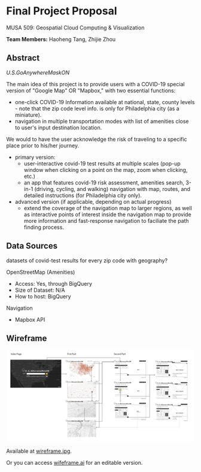 # Final Project Proposal

MUSA 509: Geospatial Cloud Computing & Visualization

**Team Members:** Haoheng Tang, Zhijie Zhou 

## Abstract

*U.S.GoAnywhereMaskON* 

The main idea of this project is to provide users with a COVID-19 special version of "Google Map" OR "Mapbox," with two essential functions:
- one-click COVID-19 Information available at national, state, county levels - note that the zip code level info. is only for Philadelphia city (as a miniature).
- navigation in multiple transportation modes with list of amenities close to user's input destination location.

We would to have the user acknowledge the risk of traveling to a specific place prior to his/her journey. 
- primary version:
  - user-interactive covid-19 test results at multiple scales (pop-up window when clicking on a point on the map, zoom when clicking, etc.)
  - an app that features covid-19 risk assessment, amenities search, 3-in-1 (driving, cycling, and walking) navigation with map, routes, and detailed instructions (for Philadelphia city only).
- advanced version (if applicable, depending on actual progress)
  - extend the coverage of the navigation map to larger regions, as well as interactive points of interest inside the navigation map to provide more information and fast-response navigation to faciliate the path finding process. 

## Data Sources

datasets of covid-test results for every zip code with geography?

OpenStreetMap (Amenities)

- Access: Yes, through BigQuery
- Size of Dataset: N/A
- How to host: BigQuery

Navigation

- Mapbox API

## Wireframe

![avatar](https://github.com/MUSA-509/final-project-haoheng-zj/blob/main/wireframe.jpg)

Available at [wireframe.jpg](https://github.com/MUSA-509/final-project-haoheng-zj/blob/main/wireframe.jpg). 

Or you can access [wifeframe.ai](https://github.com/MUSA-509/final-project-haoheng-zj/blob/main/wireframe.ai) for an editable version.

